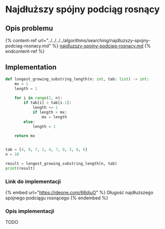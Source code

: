 # Najdłuższy spójny podciąg rosnący

## Opis problemu

{% content-ref url="../../../../algorithms/searching/najdluzszy-spojny-podciag-rosnacy.md" %}
[najdluzszy-spojny-podciag-rosnacy.md](../../../../algorithms/searching/najdluzszy-spojny-podciag-rosnacy.md)
{% endcontent-ref %}

## Implementation

```python
def longest_growing_substring_length(n: int, tab: list) -> int:
    mx = 1
    length = 1
    
    for i in range(1, n):
        if tab[i] > tab[i-1]:
            length += 1
            if length > mx:
                mx = length
        else:
            length = 1
    
    return mx


tab = [4, 9, 7, 2, 4, 7, 9, 3, 8, 6]
n = 10

result = longest_growing_substring_length(n, tab)
print(result)
```

### Link do implementacji

{% embed url="https://ideone.com/66djuO" %}
Długość najdłuższego spójnego podciągu rosnącego
{% endembed %}

### Opis implementacji

TODO
